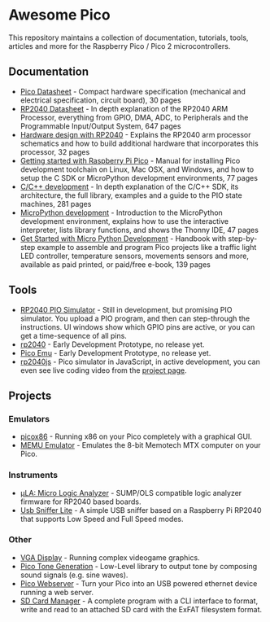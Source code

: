# Awesome Pico

This repository maintains a collection of documentation, tutorials, tools, articles and more for the Raspberry Pico / Pico 2 microcontrollers.

## Documentation

- [Pico Datasheet](https://datasheets.raspberrypi.org/pico/pico-datasheet.pdf) - Compact hardware specification (mechanical and electrical specification, circuit board), 30 pages
- [RP2040 Datasheet](https://datasheets.raspberrypi.org/rp2040/rp2040-datasheet.pdf) - In depth explanation of the RP2040 ARM Processor, everything from GPIO, DMA, ADC, to Peripherals and the Programmable Input/Output System, 647 pages
- [Hardware design with RP2040](https://datasheets.raspberrypi.org/rp2040/hardware-design-with-rp2040.pdf) - Explains the RP2040 arm processor schematics and how to build additional hardware that incorporates this processor, 32 pages
- [Getting started with Raspberry Pi Pico](https://datasheets.raspberrypi.org/pico/getting-started-with-pico.pdf) - Manual for installing Pico development toolchain on Linux, Mac OSX, and Windows, and how to setup the C SDK or MicroPython development environments, 77 pages
- [C/C++ development](https://datasheets.raspberrypi.org/pico/raspberry-pi-pico-c-sdk.pdf) - In depth explanation of the C/C++ SDK, its architecture, the full library, examples and a guide to the PIO state machines, 281 pages
- [MicroPython development](https://datasheets.raspberrypi.org/pico/raspberry-pi-pico-python-sdk.pdf) - Introduction to the MicroPython development environment, explains how to use the interactive interpreter, lists library functions, and shows the Thonny IDE, 47 pages
- [Get Started with Micro Python Development](https://hackspace.raspberrypi.org/books/micropython-pico) - Handbook with step-by-step example to assemble and program Pico projects like a traffic light LED controller, temperature sensors, movements sensors and more, available as paid printed, or paid/free e-book, 139 pages

## Tools

- [RP2040 PIO Simulator](https://github.com/soundpaint/rp2040pio) - Still in development, but promising PIO simulator. You upload a PIO program, and then can step-through the instructions. UI windows show which GPIO pins are active, or you can get a time-sequence of all pins.
- [rp2040](https://github.com/pyTony/rp2040) - Early Development Prototype, no release yet.
- [Pico Emu](https://github.com/Supercip971/pico-emu) - Early Development Prototype, no release yet.
- [rp2040js](https://github.com/wokwi/rp2040js) - Pico simulator in JavaScript, in active development, you can even see live coding video from the [project page](https://hackaday.io/project/177082-raspberry-pi-pico-emulator).

## Projects

### Emulators

- [picox86](https://github.com/mathijsvandenberg/picox86) - Running x86 on your Pico completely with a graphical GUI.
- [MEMU Emulator](https://github.com/Memotech-Bill/MEMU) - Emulates the 8-bit Memotech MTX computer on your Pico.

### Instruments
- [μLA: Micro Logic Analyzer](https://github.com/dotcypress/ula) - SUMP/OLS compatible logic analyzer firmware for RP2040 based boards.
- [Usb Sniffer Lite](https://github.com/ataradov/usb-sniffer-lite) - A simple USB sniffer based on a Raspberry Pi RP2040 that supports Low Speed and Full Speed modes.

### Other
- [VGA Display](https://github.com/GregAC/pico-stuff/tree/main/pio_vga) - Running complex videogame graphics.
- [Pico Tone Generation](https://github.com/martinkooij/pi-pico-tone) - Low-Level library to output tone by composing sound signals (e.g. sine waves).
- [Pico Webserver](https://github.com/maxnet/pico-webserver) - Turn your Pico into an USB powered ethernet device running a web server.
- [SD Card Manager](https://github.com/carlk3/no-OS-FatFS-SD-SPI-RPi-Pico) - A complete program with a CLI interface to format, write and read to an attached SD card with the ExFAT filesystem format.
